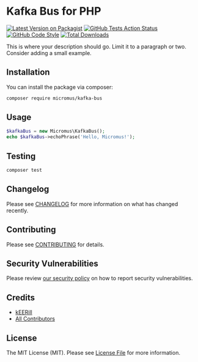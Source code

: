 # Kafka Bus for PHP

[![Latest Version on Packagist](https://img.shields.io/packagist/v/micromus/kafka-bus.svg?style=flat-square)](https://packagist.org/packages/micromus/kafka-bus)
[![GitHub Tests Action Status](https://img.shields.io/github/actions/workflow/status/micromus/kafka-bus/run-tests.yml?branch=main&label=tests&style=flat-square)](https://github.com/micromus/kafka-bus/actions?query=workflow%3Arun-tests+branch%3Amain)
[![GitHub Code Style](https://img.shields.io/github/actions/workflow/status/micromus/kafka-bus/php-code-style.yml?branch=main&label=code%20style&style=flat-square)](https://github.com/micromus/kafka-bus/actions?query=workflow%3A"PHP+Code+Style"+branch%3Amain)
[![Total Downloads](https://img.shields.io/packagist/dt/micromus/kafka-bus.svg?style=flat-square)](https://packagist.org/packages/micromus/kafka-bus)

This is where your description should go. Limit it to a paragraph or two. Consider adding a small example.

## Installation

You can install the package via composer:

```bash
composer require micromus/kafka-bus
```

## Usage

```php
$kafkaBus = new Micromus\KafkaBus();
echo $kafkaBus->echoPhrase('Hello, Micromus!');
```

## Testing

```bash
composer test
```

## Changelog

Please see [CHANGELOG](CHANGELOG.md) for more information on what has changed recently.

## Contributing

Please see [CONTRIBUTING](CONTRIBUTING.md) for details.

## Security Vulnerabilities

Please review [our security policy](../../security/policy) on how to report security vulnerabilities.

## Credits

- [kEERill](https://github.com/kEERill)
- [All Contributors](../../contributors)

## License

The MIT License (MIT). Please see [License File](LICENSE.md) for more information.
